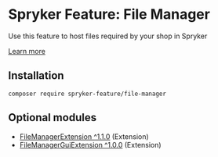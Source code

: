 # Spryker Feature: File Manager

Use this feature to host files required by your shop in Spryker

[Learn more](https://docs.spryker.com/docs/pbc/all/content-management-system/202307.0/base-shop/file-manager-feature-overview.html)

## Installation

```
composer require spryker-feature/file-manager
```

## Optional modules
- [FileManagerExtension ^1.1.0](https://github.com/spryker/file-manager-extension) (Extension)
- [FileManagerGuiExtension ^1.0.0](https://github.com/spryker/file-manager-gui-extension) (Extension)
